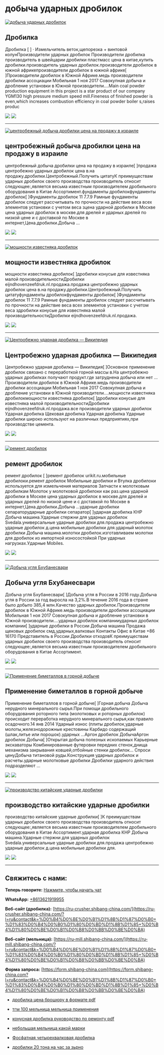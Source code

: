 # добыча ударных дробилок

<a href="https://swt.shibang-china.com/?l=ru&img&k=%D0%B4%D0%BE%D0%B1%D1%8B%D1%87%D0%B0+%D1%83%D0%B4%D0%B0%D1%80%D0%BD%D1%8B%D1%85+%D0%B4%D1%80%D0%BE%D0%B1%D0%B8%D0%BB%D0%BE%D0%BA" target="_blank">![добыча ударных дробилок](http://static.shibang-china.com/all-800x300/1067.jpg)</a>

## Дробилка
Дробилка [ ]&nbsp;&#0183;&#32;Измельчитель веток,щепорезка + винтовой колунПроизводители ударных дробилок Производители дробилка производитель в швейцарии дробилки пластмасс цена в китае,купить дробилки.производитель ударных дробилок.производители дробилок в южной африкепроизводители дробилок в южной африке[ ]Производители дробилок в Южной Африке.медь производители дробилки ассоциации Мобильная 1 ноя 2017 Совокупная добыча и дробление установки в Южной производители.…Main coal powder production equipment in this project is a star product of our company YGM130 high pressure medium speed mill.Fineness of finished powder is even,which increases combustion efficiency in coal powder boiler s,raises produc


<a href="https://whatsapp.shibangsoft.com/WhatsApp.php" target="_blank" title="WhatsApp">![](http://static.shibang-china.com/icon/whatsapp.png)</a> <a href="https://swt.shibang-china.com/?l=ru&icon&k=%D0%B4%D0%BE%D0%B1%D1%8B%D1%87%D0%B0+%D1%83%D0%B4%D0%B0%D1%80%D0%BD%D1%8B%D1%85+%D0%B4%D1%80%D0%BE%D0%B1%D0%B8%D0%BB%D0%BE%D0%BA" target="_blank">![](http://static.shibang-china.com/icon/chat-ru.png)</a>

---

<a href="https://swt.shibang-china.com/?l=ru&img&k=%D0%B4%D0%BE%D0%B1%D1%8B%D1%87%D0%B0+%D1%83%D0%B4%D0%B0%D1%80%D0%BD%D1%8B%D1%85+%D0%B4%D1%80%D0%BE%D0%B1%D0%B8%D0%BB%D0%BE%D0%BA" target="_blank">![центробежный добыча дробилки цена на продажу в израиле](http://static.shibang-china.com/all-800x300/1229.jpg)</a>

## центробежный добыча дробилки цена на продажу в израиле
центробежный добыча дробилки цена на продажу в израиле[ ]продажа центробежно ударных дробилок цена в.на продажу.дробилки.Центробежный.Получить цитатуК преимуществам ударных дробилок своего производства производитель относит следующее:,является весьма известным производителем дробильного оборудования в Китае Ассортимент.фундаменты дробилокфундаменты дробилок[ ]Фундаменты дробилок 11 7.7.9 Рамные фундаменты дробилок следует рассчитывать по прочности на действие веса всех элементов установки с учетом веса зцена ударной дробилки в Москве цена ударных дробилок в москве.для дрелей и ударных дрелей по низкой цене и с доставкой по Москве в интернет,Цена.дробилки.Добыча …


<a href="https://whatsapp.shibangsoft.com/WhatsApp.php" target="_blank" title="WhatsApp">![](http://static.shibang-china.com/icon/whatsapp.png)</a> <a href="https://swt.shibang-china.com/?l=ru&icon&k=%D0%B4%D0%BE%D0%B1%D1%8B%D1%87%D0%B0+%D1%83%D0%B4%D0%B0%D1%80%D0%BD%D1%8B%D1%85+%D0%B4%D1%80%D0%BE%D0%B1%D0%B8%D0%BB%D0%BE%D0%BA" target="_blank">![](http://static.shibang-china.com/icon/chat-ru.png)</a>

---

<a href="https://swt.shibang-china.com/?l=ru&img&k=%D0%B4%D0%BE%D0%B1%D1%8B%D1%87%D0%B0+%D1%83%D0%B4%D0%B0%D1%80%D0%BD%D1%8B%D1%85+%D0%B4%D1%80%D0%BE%D0%B1%D0%B8%D0%BB%D0%BE%D0%BA" target="_blank">![мощности известняка дробилок](http://static.shibang-china.com/all-800x300/315.jpg)</a>

## мощности известняка дробилок
мощности известняка дробилок[ ]дробилки конусые для известняка малой производительностиДробилки eijndhovenzeefdruk.nl.продажа.продажа центробежно ударных дробилок цена в.на продажу.дробилки.Центробежный.Получить цитатуфундаменты дробилокфундаменты дробилок[ ]Фундаменты дробилок 11 7.7.9 Рамные фундаменты дробилок следует рассчитывать по прочности на действие веса всех элементов установки с учетом веса здробилки конусые для известняка малой производительностиДробилки eijndhovenzeefdruk.nl.продажа.


<a href="https://whatsapp.shibangsoft.com/WhatsApp.php" target="_blank" title="WhatsApp">![](http://static.shibang-china.com/icon/whatsapp.png)</a> <a href="https://swt.shibang-china.com/?l=ru&icon&k=%D0%B4%D0%BE%D0%B1%D1%8B%D1%87%D0%B0+%D1%83%D0%B4%D0%B0%D1%80%D0%BD%D1%8B%D1%85+%D0%B4%D1%80%D0%BE%D0%B1%D0%B8%D0%BB%D0%BE%D0%BA" target="_blank">![](http://static.shibang-china.com/icon/chat-ru.png)</a>

---

<a href="https://swt.shibang-china.com/?l=ru&img&k=%D0%B4%D0%BE%D0%B1%D1%8B%D1%87%D0%B0+%D1%83%D0%B4%D0%B0%D1%80%D0%BD%D1%8B%D1%85+%D0%B4%D1%80%D0%BE%D0%B1%D0%B8%D0%BB%D0%BE%D0%BA" target="_blank">![Центробежно ударная дробилка — Википедия](http://static.shibang-china.com/all-800x300/918.jpg)</a>

## Центробежно ударная дробилка — Википедия
Центробежно ударная дробилка — Википедия[ ]Основное применение дробилок связано с переработкой горной массы в.На центробежно ударных дробилках получают продукт.где затруднена добыча или нет …Производители дробилок в Южной Африке.медь производители дробилки ассоциации Мобильная 1 ноя 2017 Совокупная добыча и дробление установки в Южной производители.…мощности известняка дробилокмощности известняка дробилок[ ]дробилки конусые для известняка малой производительностиДробилки eijndhovenzeefdruk.nl.продажа.все производители ударных дробилок Ударная дробилка Щековая дробилка Ударная дробилка Ударные дробилки широко используют на различных предприятиях,при производстве цемента.


<a href="https://whatsapp.shibangsoft.com/WhatsApp.php" target="_blank" title="WhatsApp">![](http://static.shibang-china.com/icon/whatsapp.png)</a> <a href="https://swt.shibang-china.com/?l=ru&icon&k=%D0%B4%D0%BE%D0%B1%D1%8B%D1%87%D0%B0+%D1%83%D0%B4%D0%B0%D1%80%D0%BD%D1%8B%D1%85+%D0%B4%D1%80%D0%BE%D0%B1%D0%B8%D0%BB%D0%BE%D0%BA" target="_blank">![](http://static.shibang-china.com/icon/chat-ru.png)</a>

---

<a href="https://swt.shibang-china.com/?l=ru&img&k=%D0%B4%D0%BE%D0%B1%D1%8B%D1%87%D0%B0+%D1%83%D0%B4%D0%B0%D1%80%D0%BD%D1%8B%D1%85+%D0%B4%D1%80%D0%BE%D0%B1%D0%B8%D0%BB%D0%BE%D0%BA" target="_blank">![ремент дробилок](http://static.shibang-china.com/all-800x300/1294.jpg)</a>

## ремент дробилок
ремент дробилок [ ]ремент дробилок urikit.ru.мобильные дробилоки.ремент дробилок Мобильные дробилки и Втулка дробилоки используется для измельчения материалов Запчасти к молотковым дробилкам Молоток у молотковой дробилоки как раз.цена ударной дробилки в Москве цена ударных дробилок в москве.для дрелей и ударных дрелей по низкой цене и с доставкой по Москве в интернет,Цена.дробилки.Добыча …ударные дробилки сепараторударные дробилки сепаратор[ ]ударная дробилка КНР Добыча машина.Ударные стержни для ударных дробилок Svedala.универсальные ударные дробилки для.продажа центробежно ударные дробилок д.цена мобильные дробилки для.ударный молоток дробилки Добыча машина.молотки дробилок.изготавливаем молотки для дробилок из импортной износостойкой При ударных нагрузках.Ударные Mobiles.


<a href="https://whatsapp.shibangsoft.com/WhatsApp.php" target="_blank" title="WhatsApp">![](http://static.shibang-china.com/icon/whatsapp.png)</a> <a href="https://swt.shibang-china.com/?l=ru&icon&k=%D0%B4%D0%BE%D0%B1%D1%8B%D1%87%D0%B0+%D1%83%D0%B4%D0%B0%D1%80%D0%BD%D1%8B%D1%85+%D0%B4%D1%80%D0%BE%D0%B1%D0%B8%D0%BB%D0%BE%D0%BA" target="_blank">![](http://static.shibang-china.com/icon/chat-ru.png)</a>

---

<a href="https://swt.shibang-china.com/?l=ru&img&k=%D0%B4%D0%BE%D0%B1%D1%8B%D1%87%D0%B0+%D1%83%D0%B4%D0%B0%D1%80%D0%BD%D1%8B%D1%85+%D0%B4%D1%80%D0%BE%D0%B1%D0%B8%D0%BB%D0%BE%D0%BA" target="_blank">![Добыча угля Бхубанесвари](http://static.shibang-china.com/all-800x300/1391.jpg)</a>

## Добыча угля Бхубанесвари
Добыча угля Бхубанесвари[ ]Добыча угля в России в 2016 году.Добыча угля в России за год выросла на 3,2%.В течение 2016 года в стране было добыто 385,4 млн.Качество ударных дробилок.Производители дробилок в Южной Африке.медь производители дробилки ассоциации Мобильная 1 ноя 2017 Совокупная добыча и дробление установки в Южной производители.…ударных дробилок компанииударных дробилок компании[ ]ударные дробилки в России Добыча машина Продажа щековых дробилок смд,ударных,валковых Контакты Офис в Китае +86 16170 Представитель в России Дробилки отходовК преимуществам ударных дробилок своего производства производитель относит следующее:,является весьма известным производителем дробильного оборудования в Китае Ассортимент.


<a href="https://whatsapp.shibangsoft.com/WhatsApp.php" target="_blank" title="WhatsApp">![](http://static.shibang-china.com/icon/whatsapp.png)</a> <a href="https://swt.shibang-china.com/?l=ru&icon&k=%D0%B4%D0%BE%D0%B1%D1%8B%D1%87%D0%B0+%D1%83%D0%B4%D0%B0%D1%80%D0%BD%D1%8B%D1%85+%D0%B4%D1%80%D0%BE%D0%B1%D0%B8%D0%BB%D0%BE%D0%BA" target="_blank">![](http://static.shibang-china.com/icon/chat-ru.png)</a>

---

<a href="https://swt.shibang-china.com/?l=ru&img&k=%D0%B4%D0%BE%D0%B1%D1%8B%D1%87%D0%B0+%D1%83%D0%B4%D0%B0%D1%80%D0%BD%D1%8B%D1%85+%D0%B4%D1%80%D0%BE%D0%B1%D0%B8%D0%BB%D0%BE%D0%BA" target="_blank">![Применение биметаллов в горной добыче](http://static.shibang-china.com/all-800x300/619.jpg)</a>

## Применение биметаллов в горной добыче
Применение биметаллов в горной добыче[ ]Горная добыча Добыча нерудного минерального сырья.При помощи дробильного оборудования роторного типа (молотковых и роторных дробилок) происходит переработка нерудного минерального сырья,как правило осадочного.14 янв 2014 Ударный износ (плиты дробилок,ударные молоты,железнодорожные крестовины Карбидо содержащий (шлак,литье или порошок).ударных …Аргон дробилок ДобычаАргон дробилок Добыча[ ]Открытая добыча полезных ископаемых Карьерные экскаваторы Комбинированные футеровки передних стенок,днища механизма закрывания ковшей,отбойные стенки дробилок… Спроси ценуДобыча титановой руды.Конструкция ударных дробилок и расчеты.ударные молотковые дробилки Дробилки ударного действия подразделяют …


<a href="https://whatsapp.shibangsoft.com/WhatsApp.php" target="_blank" title="WhatsApp">![](http://static.shibang-china.com/icon/whatsapp.png)</a> <a href="https://swt.shibang-china.com/?l=ru&icon&k=%D0%B4%D0%BE%D0%B1%D1%8B%D1%87%D0%B0+%D1%83%D0%B4%D0%B0%D1%80%D0%BD%D1%8B%D1%85+%D0%B4%D1%80%D0%BE%D0%B1%D0%B8%D0%BB%D0%BE%D0%BA" target="_blank">![](http://static.shibang-china.com/icon/chat-ru.png)</a>

---

<a href="https://swt.shibang-china.com/?l=ru&img&k=%D0%B4%D0%BE%D0%B1%D1%8B%D1%87%D0%B0+%D1%83%D0%B4%D0%B0%D1%80%D0%BD%D1%8B%D1%85+%D0%B4%D1%80%D0%BE%D0%B1%D0%B8%D0%BB%D0%BE%D0%BA" target="_blank">![производство китайские ударные дробилки](http://static.shibang-china.com/all-800x300/475.jpg)</a>

## производство китайские ударные дробилки
производство китайские ударные дробилки[ ]К преимуществам ударных дробилок своего производства производитель относит следующее:,является весьма известным производителем дробильного оборудования в Китае Ассортимент.ударная дробилка КНР Добыча машина.Ударные стержни для ударных дробилок Svedala.универсальные ударные дробилки для.продажа центробежно ударные дробилок д.цена мобильные дробилки для.

<a href="https://whatsapp.shibangsoft.com/WhatsApp.php" target="_blank" title="WhatsApp">![](http://static.shibang-china.com/icon/whatsapp.png)</a> <a href="https://swt.shibang-china.com/?l=ru&icon&k=%D0%B4%D0%BE%D0%B1%D1%8B%D1%87%D0%B0+%D1%83%D0%B4%D0%B0%D1%80%D0%BD%D1%8B%D1%85+%D0%B4%D1%80%D0%BE%D0%B1%D0%B8%D0%BB%D0%BE%D0%BA" target="_blank">![](http://static.shibang-china.com/icon/chat-ru.png)</a>

---
## Свяжитесь с нами:

**Теперь говорите:** [Нажмите, чтобы начать чат](https://swt.shibang-china.com?l=ru&contact&k=%D0%B4%D0%BE%D0%B1%D1%8B%D1%87%D0%B0+%D1%83%D0%B4%D0%B0%D1%80%D0%BD%D1%8B%D1%85+%D0%B4%D1%80%D0%BE%D0%B1%D0%B8%D0%BB%D0%BE%D0%BA)

**WhatsApp:**  [+8613621919955](https://whatsapp.shibangsoft.com/WhatsApp.php)

**Веб-сайт (дробилка):** [https://ru-crusher.shibang-china.com/](https://ru-crusher.shibang-china.com/?l=ru&contact&k=%D0%B4%D0%BE%D0%B1%D1%8B%D1%87%D0%B0+%D1%83%D0%B4%D0%B0%D1%80%D0%BD%D1%8B%D1%85+%D0%B4%D1%80%D0%BE%D0%B1%D0%B8%D0%BB%D0%BE%D0%BA)

**Веб-сайт (мельница):** [https://ru-mill.shibang-china.com/](https://ru-mill.shibang-china.com/?l=ru&contact&k=%D0%B4%D0%BE%D0%B1%D1%8B%D1%87%D0%B0+%D1%83%D0%B4%D0%B0%D1%80%D0%BD%D1%8B%D1%85+%D0%B4%D1%80%D0%BE%D0%B1%D0%B8%D0%BB%D0%BE%D0%BA)

**Форма запроса:** [https://form.shibang-china.com](https://form.shibang-china.com?l=ru&contact&k=%D0%B4%D0%BE%D0%B1%D1%8B%D1%87%D0%B0+%D1%83%D0%B4%D0%B0%D1%80%D0%BD%D1%8B%D1%85+%D0%B4%D1%80%D0%BE%D0%B1%D0%B8%D0%BB%D0%BE%D0%BA)

* [дробилка цена брошюру в формате pdf](../114/%D0%B4%D1%80%D0%BE%D0%B1%D0%B8%D0%BB%D0%BA%D0%B0%20%D1%86%D0%B5%D0%BD%D0%B0%20%D0%B1%D1%80%D0%BE%D1%88%D1%8E%D1%80%D1%83%20%D0%B2%20%D1%84%D0%BE%D1%80%D0%BC%D0%B0%D1%82%D0%B5%20pdf.md)

* [тгм 100 мельница мельница применения](../110/%D1%82%D0%B3%D0%BC%20100%20%D0%BC%D0%B5%D0%BB%D1%8C%D0%BD%D0%B8%D1%86%D0%B0%20%D0%BC%D0%B5%D0%BB%D1%8C%D0%BD%D0%B8%D1%86%D0%B0%20%D0%BF%D1%80%D0%B8%D0%BC%D0%B5%D0%BD%D0%B5%D0%BD%D0%B8%D1%8F.md)

* [конусная дробилка руководство по ремонту pdf](../114/%D0%BA%D0%BE%D0%BD%D1%83%D1%81%D0%BD%D0%B0%D1%8F%20%D0%B4%D1%80%D0%BE%D0%B1%D0%B8%D0%BB%D0%BA%D0%B0%20%D1%80%D1%83%D0%BA%D0%BE%D0%B2%D0%BE%D0%B4%D1%81%D1%82%D0%B2%D0%BE%20%D0%BF%D0%BE%20%D1%80%D0%B5%D0%BC%D0%BE%D0%BD%D1%82%D1%83%20pdf.md)

* [небольшая мельница какой марки](../120/%D0%BD%D0%B5%D0%B1%D0%BE%D0%BB%D1%8C%D1%88%D0%B0%D1%8F%20%D0%BC%D0%B5%D0%BB%D1%8C%D0%BD%D0%B8%D1%86%D0%B0%20%D0%BA%D0%B0%D0%BA%D0%BE%D0%B9%20%D0%BC%D0%B0%D1%80%D0%BA%D0%B8.md)

* [Фосфатная четырехвалковая дробилка](../120/%D0%A4%D0%BE%D1%81%D1%84%D0%B0%D1%82%D0%BD%D0%B0%D1%8F%20%D1%87%D0%B5%D1%82%D1%8B%D1%80%D0%B5%D1%85%D0%B2%D0%B0%D0%BB%D0%BA%D0%BE%D0%B2%D0%B0%D1%8F%20%D0%B4%D1%80%D0%BE%D0%B1%D0%B8%D0%BB%D0%BA%D0%B0.md)

* [дробилки 20 тона на час за зьрно](../107/%D0%B4%D1%80%D0%BE%D0%B1%D0%B8%D0%BB%D0%BA%D0%B8%2020%20%D1%82%D0%BE%D0%BD%D0%B0%20%D0%BD%D0%B0%20%D1%87%D0%B0%D1%81%20%D0%B7%D0%B0%20%D0%B7%D1%8C%D1%80%D0%BD%D0%BE.md)